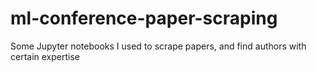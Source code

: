 # ml-conference-paper-scraping
Some Jupyter notebooks I used to scrape papers, and find authors with certain expertise
